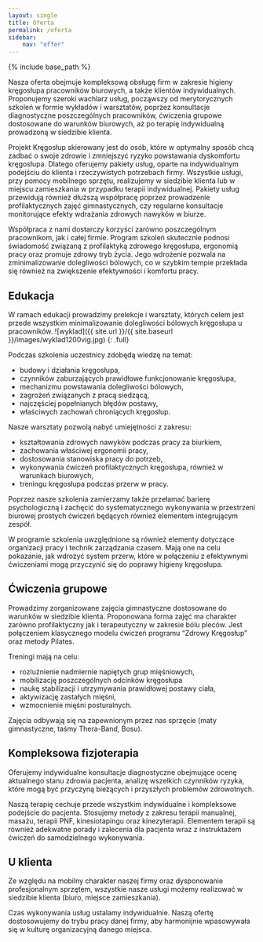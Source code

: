 ```yaml
---
layout: single
title: Oferta
permalink: /oferta
sidebar:
    nav: "offer"
---
```


{% include base_path %}

Nasza oferta obejmuje kompleksową obsługę firm w zakresie higieny kręgosłupa pracowników biurowych, a także klientów indywidualnych. Proponujemy szeroki wachlarz usług, począwszy od merytorycznych szkoleń w formie wykładów i warsztatów, poprzez konsultacje diagnostyczne poszczególnych pracowników, ćwiczenia grupowe dostosowane do warunków biurowych, aż po terapię indywidualną prowadzoną w siedzibie klienta.

Projekt Kręgosłup skierowany jest do osób, które w optymalny sposób chcą zadbać o swoje zdrowie i zmniejszyć ryzyko powstawania dyskomfortu kręgosłupa. Dlatego oferujemy pakiety usług, oparte na indywidualnym podejściu do klienta i rzeczywistych potrzebach firmy. Wszystkie usługi, przy pomocy mobilnego sprzętu, realizujemy w siedzibie klienta lub w miejscu zamieszkania w przypadku terapii indywidualnej. Pakiety usług przewidują również dłuższą współpracę poprzez prowadzenie profilaktycznych zajęć gimnastycznych, czy regularne konsultacje monitorujące efekty wdrażania zdrowych nawyków w biurze.

Współpraca z nami dostarczy korzyści zarówno poszczególnym pracownikom, jak i całej firmie. Program szkoleń skutecznie podnosi świadomość związaną z profilaktyką zdrowego kręgosłupa, ergonomią pracy oraz promuje zdrowy tryb życia. Jego wdrożenie pozwala na zminimalizowanie dolegliwości bólowych, co w szybkim tempie przekłada się również na zwiększenie efektywności i komfortu pracy.


<a name="edukacja"></a>

<!-- ![wyklad]({{ site.url }}/images/wyklad.JPG) -->
<!-- {: .full} -->

## Edukacja

W ramach edukacji prowadzimy prelekcje i warsztaty, których celem jest przede wszystkim minimalizowanie dolegliwości bólowych kręgosłupa u pracowników. 
![wyklad]({{ site.url }}/{{ site.baseurl }}/images/wyklad1200vig.jpg)
{: .full}

Podczas szkolenia uczestnicy zdobędą wiedzę na temat:

* budowy i działania kręgosłupa,
* czynników zaburzających prawidłowe funkcjonowanie kręgosłupa,
* mechanizmu powstawania dolegliwości bólowych,
* zagrożeń związanych z pracą siedzącą,
* najczęściej popełnianych błędów postawy,
* właściwych zachowań chroniących kręgosłup.
<!-- ![wyklad]({{ site.url }}/images/wyklad300x200.jpg){: .align-left} -->

Nasze warsztaty pozwolą nabyć umiejętności z zakresu:

* kształtowania zdrowych nawyków podczas pracy za biurkiem,
* zachowania właściwej ergonomii pracy,
* dostosowania stanowiska pracy do potrzeb,
* wykonywania ćwiczeń profilaktycznych kręgosłupa, również w warunkach biurowych,
* treningu kręgosłupa podczas przerw w pracy.

Poprzez nasze szkolenia zamierzamy także przełamać barierę psychologiczną i zachęcić do systematycznego wykonywania w przestrzeni biurowej prostych ćwiczeń będących również elementem integrującym zespół.


W programie szkolenia uwzględnione są również elementy dotyczące organizacji pracy i technik zarządzania czasem. Mają one na celu pokazanie, jak wdrożyć system przerw, które w połączeniu z efektywnymi ćwiczeniami mogą przyczynić się do poprawy higieny kręgosłupa.



<a name="cwiczenia"></a>

## Ćwiczenia grupowe

Prowadzimy zorganizowane zajęcia gimnastyczne dostosowane do warunków w siedzibie klienta. Proponowana forma zajęć ma charakter zarówno profilaktyczny jak i terapeutyczny w zakresie bólu pleców. Jest połączeniem klasycznego modelu ćwiczeń programu “Zdrowy Kręgosłup” oraz metody Pilates.

Treningi mają na celu:

* rozluźnienie nadmiernie napiętych grup mięśniowych,
* mobilizację poszczególnych odcinków kręgosłupa
* naukę stabilizacji i utrzymywania prawidłowej postawy ciała,
* aktywizację zastałych mięśni,
* wzmocnienie mięśni posturalnych.

Zajęcia odbywają się na zapewnionym przez nas sprzęcie (maty gimnastyczne, taśmy Thera-Band, Bosu).


<a name="fizjoterapia"></a>

## Kompleksowa fizjoterapia

Oferujemy indywidualne konsultacje diagnostyczne obejmujące ocenę aktualnego stanu zdrowia pacjenta, analizę wszelkich czynników ryzyka, które mogą być przyczyną  bieżących i przyszłych problemów zdrowotnych. 

Naszą terapię cechuje przede wszystkim indywidualne i kompleksowe podejście do pacjenta. Stosujemy metody z zakresu terapii manualnej, masażu, terapii PNF, kinesiotapingu oraz kinezyterapii.  Elementem terapii są również adekwatne porady i zalecenia dla pacjenta wraz z instruktażem ćwiczeń do samodzielnego wykonywania.


<a name="uklienta"></a>

## U klienta

Ze względu na mobilny charakter naszej firmy oraz dysponowanie profesjonalnym sprzętem, wszystkie nasze usługi możemy realizować w siedzibie klienta (biuro, miejsce zamieszkania).

Czas wykonywania usług ustalamy indywidualnie. Naszą ofertę dostosowujemy do trybu pracy danej firmy, aby harmonijnie wpasowywała się w kulturę organizacyjną danego miejsca.
